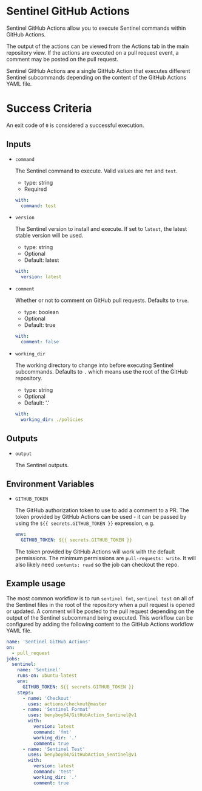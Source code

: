 # Sentinel GitHub Actions

Sentinel GitHub Actions allow you to execute Sentinel commands within GitHub Actions.

The output of the actions can be viewed from the Actions tab in the main repository view. If the actions are executed on a pull request event, a comment may be posted on the pull request.

Sentinel GitHub Actions are a single GitHub Action that executes different Sentinel subcommands depending on the content of the GitHub Actions YAML file.

# Success Criteria

An exit code of `0` is considered a successful execution.

## Inputs

* `command`

  The Sentinel command to execute. Valid values are `fmt` and `test`.

  - type: string
  - Required

  ```yaml
  with:
    command: test
  ```

* `version`

  The Sentinel version to install and execute. If set to `latest`, the latest stable version will be used.

  - type: string
  - Optional
  - Default: latest

  ```yaml
  with:
    version: latest
  ```

* `comment`

  Whether or not to comment on GitHub pull requests. Defaults to `true`.

  - type: boolean
  - Optional
  - Default: true

  ```yaml
  with:
    comment: false
  ```

* `working_dir`

  The working directory to change into before executing Sentinel subcommands. Defaults to `.` which means use the root of the GitHub repository.

  - type: string
  - Optional
  - Default: '.'

  ```yaml
  with:
    working_dir: ./policies
  ```

## Outputs

* `output`

  The Sentinel outputs.

## Environment Variables

* `GITHUB_TOKEN`

  The GitHub authorization token to use to add a comment to a PR. 
  The token provided by GitHub Actions can be used - it can be passed by
  using the `${{ secrets.GITHUB_TOKEN }}` expression, e.g.

  ```yaml
  env:
    GITHUB_TOKEN: ${{ secrets.GITHUB_TOKEN }}
  ```

  The token provided by GitHub Actions will work with the default permissions.
  The minimum permissions are `pull-requests: write`.
  It will also likely need `contents: read` so the job can checkout the repo.

## Example usage

The most common workflow is to run `sentinel fmt`, `sentinel test` on all of the Sentinel files in the root of the repository when a pull request is opened or updated. A comment will be posted to the pull request depending on the output of the Sentinel subcommand being executed. This workflow can be configured by adding the following content to the GitHub Actions workflow YAML file.

```yaml
name: 'Sentinel GitHub Actions'
on:
  - pull_request
jobs:
  sentinel:
    name: 'Sentinel'
    runs-on: ubuntu-latest
    env:
      GITHUB_TOKEN: ${{ secrets.GITHUB_TOKEN }}
    steps:
      - name: 'Checkout'
        uses: actions/checkout@master
      - name: 'Sentinel Format'
        uses: benyboy84/GitHubAction_Sentinel@v1
        with:
          version: latest
          command: 'fmt'
          working_dir: '.'
          comment: true
      - name: 'Sentinel Test'
        uses: benyboy84/GitHubAction_Sentinel@v1
        with:
          version: latest
          command: 'test'
          working_dir: '.'
          comment: true
```